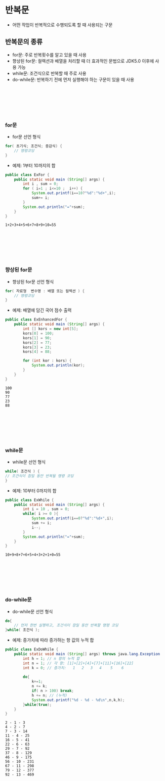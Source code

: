 # 반복문
- 어떤 작업이 반복적으로 수행되도록 할 때 사용되는 구문

## 반복문의 종류
- for문: 주로 반복횟수를 알고 있을 때 사용
- 향상된 for문: 컬렉션과 배열을 처리할 때 더 효과적인 문법으로 JDK5.0 이후에 사용 가능
- while문: 조건식으로 반복할 때 주로 사용
- do-while문: 반복하기 전에 먼저 실행해야 하는 구문이 있을 때 사용

　

　

　


### for문
- for문 선언 형식
```java
for( 초기식; 조건식; 증감식) {
    // 명령코딩
}
```

- 예제: 1부터 10까지의 합
```java
public class ExFor {
    public static void main (String[] args) {
        int i , sum = 0;   
        for ( i=1 ; i<=10 ;  i++) {
            System.out.printf(i==10?"%d":"%d+",i);
            sum+= i;    
        }
        System.out.println("="+sum);
    }
}
```
```
1+2+3+4+5+6+7+8+9+10=55
```
　

　

　


### 향상된 for문
- 향상된 for문 선언 형식
```java
for( 자료형  변수명 : 배열 또는 컬렉션 ) {
    // 명령코딩
}
```

- 예제: 배열에 담긴 국어 점수 출력
```java
public class ExEnhancedFor {
    public static void main (String[] args) {
        int [] kors = new int[5];
        kors[0] = 100;
        kors[1] = 90;
        kors[2] = 77;
        kors[3] = 23;
        kors[4] = 88;

		for (int kor : kors) {
			System.out.println(kor);
		}
	}
}
```
```
100
90
77
23
88
```

　

　

　


### while문
- while문 선언 형식
```java
while( 조건식 ) {
// 조건식이 참일 동안 반복될 명령 코딩
}
```
- 예제: 10부터 0까지의 합
```java
public class ExWhile {
    public static void main (String[] args) {
        int i = 10 , sum = 0;
        while( i >= 0 ){
            System.out.printf(i==0?"%d":"%d+",i);
            sum += i;
            i--;
        }
        System.out.println("="+sum);
    }
}
```
```
10+9+8+7+6+5+4+3+2+1+0=55
```

　

　

　

### do-while문
- do-while문 선언 형식
```java
do{
    // 먼저 한번 실행하고, 조건식이 참일 동안 반복할 명령 코딩
}while( 조건식 );
```

- 예제: 증가치에 따라 증가하는 항 값의 누적 합
```java
public class ExDoWhile {
    public static void main (String[] args) throws java.lang.Exception {
        int h = 1; // n 항의 누적 합
        int n = 1; // 각 항: [1]+[2]+[4]+[7]+[11]+[16]+[22]
        int k = 0; // 증가치:   1   2   3   4    5    6
    
        do{
            k+=1;
            n += k;
            if( n > 100) break;
            h += n; // (누적)
            System.out.printf("%d - %d - %d\n",n,k,h);
        }while(true);	
	}
}
```
```
2 - 1 - 3
4 - 2 - 7
7 - 3 - 14
11 - 4 - 25
16 - 5 - 41
22 - 6 - 63
29 - 7 - 92
37 - 8 - 129
46 - 9 - 175
56 - 10 - 231
67 - 11 - 298
79 - 12 - 377
92 - 13 - 469
```
